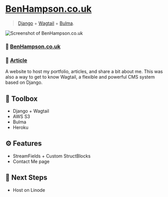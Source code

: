 # [BenHampson.co.uk](http://benhampson.co.uk)
> [Django](https://djangoproject.com) + [Wagtail](https://wagtail.io) + [Bulma](https://bulma.io/).

![Screenshot of BenHampson.co.uk](https://github.com/Ben-Hampson/My-Website/blob/master/screenshot.png?raw=true)

### 🔗 [BenHampson.co.uk](http://www.benhampson.co.uk/)
### 📃 [Article](http://www.benhampson.co.uk/projects/benhampsoncouk/)

A website to host my portfolio, articles, and share a bit about me. This was also a way to get to know Wagtail, a flexible and powerful CMS system based on Django.

## 🧰  Toolbox

- Django + Wagtail
- AWS S3
- Bulma
- Heroku

## ⚙️ Features

- StreamFields + Custom StructBlocks
- Contact Me page

## 🚀 Next Steps

- Host on Linode
